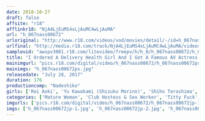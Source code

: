 ```yaml
---
date: 2018-10-27
draft: false
affsite: "r18"
afflinkr18: "NjA4LjEuMS4xLjAuMC4wLjAuMA"
url: "h_067nass00672"
urloriginal: "http://www.r18.com/videos/vod/movies/detail/-/id=h_067nass00672"
urlfinal: "http://media.r18.com/track/NjA4LjEuMS4xLjAuMC4wLjAuMA/videos/vod/movies/detail/-/id=h_067nass00672"
samplevid: "awspv3001.r18.com/litevideo/freepv/h/h_0/h_067nass00672/h_067nass00672_dmb_w.mp4"
title: "I Ordered A Delivery Health Girl And I Got A Famous AV Actress! She Was Surprised At The Abnormally Huge Size Of My Cock, So She Put Her AV Actress Pride On The Line And Volunteered To Ride My Pony Even Though Sex Was Forbidden!! 2"
mainimgurl: "pics.r18.com/digital/video/h_067nass00672/h_067nass00672ps.jpg"
mainimgs: "h_067nass00672ps.jpg"
releasedate: "July 28, 2017"
duration: 176
productioncomp: "Nadeshiko"
girls: ['Rei Aoki', 'Yu Kawakami (Shizuku Morino)', 'Shiho Terashima', 'Kimika Ichijo', 'Ayumi Shinoda', 'Ayako Inoue']
categories: ['Mature Woman', 'Club Hostess & Sex Worker', 'Titty Fuck', 'POV', 'Huge Dick - Large Dick', 'Hi-Def']
imgurls: ['pics.r18.com/digital/video/h_067nass00672/h_067nass00672jp-1.jpg', 'pics.r18.com/digital/video/h_067nass00672/h_067nass00672jp-2.jpg', 'pics.r18.com/digital/video/h_067nass00672/h_067nass00672jp-3.jpg', 'pics.r18.com/digital/video/h_067nass00672/h_067nass00672jp-4.jpg', 'pics.r18.com/digital/video/h_067nass00672/h_067nass00672jp-5.jpg', 'pics.r18.com/digital/video/h_067nass00672/h_067nass00672jp-6.jpg', 'pics.r18.com/digital/video/h_067nass00672/h_067nass00672jp-7.jpg', 'pics.r18.com/digital/video/h_067nass00672/h_067nass00672jp-8.jpg', 'pics.r18.com/digital/video/h_067nass00672/h_067nass00672jp-9.jpg', 'pics.r18.com/digital/video/h_067nass00672/h_067nass00672jp-10.jpg', 'pics.r18.com/digital/video/h_067nass00672/h_067nass00672jp-11.jpg', 'pics.r18.com/digital/video/h_067nass00672/h_067nass00672jp-12.jpg', 'pics.r18.com/digital/video/h_067nass00672/h_067nass00672jp-13.jpg', 'pics.r18.com/digital/video/h_067nass00672/h_067nass00672jp-14.jpg', 'pics.r18.com/digital/video/h_067nass00672/h_067nass00672jp-15.jpg', 'pics.r18.com/digital/video/h_067nass00672/h_067nass00672jp-16.jpg', 'pics.r18.com/digital/video/h_067nass00672/h_067nass00672jp-17.jpg', 'pics.r18.com/digital/video/h_067nass00672/h_067nass00672jp-18.jpg', 'pics.r18.com/digital/video/h_067nass00672/h_067nass00672jp-19.jpg']
imgs: ['h_067nass00672jp-1.jpg', 'h_067nass00672jp-2.jpg', 'h_067nass00672jp-3.jpg', 'h_067nass00672jp-4.jpg', 'h_067nass00672jp-5.jpg', 'h_067nass00672jp-6.jpg', 'h_067nass00672jp-7.jpg', 'h_067nass00672jp-8.jpg', 'h_067nass00672jp-9.jpg', 'h_067nass00672jp-10.jpg', 'h_067nass00672jp-11.jpg', 'h_067nass00672jp-12.jpg', 'h_067nass00672jp-13.jpg', 'h_067nass00672jp-14.jpg', 'h_067nass00672jp-15.jpg', 'h_067nass00672jp-16.jpg', 'h_067nass00672jp-17.jpg', 'h_067nass00672jp-18.jpg', 'h_067nass00672jp-19.jpg']
---
```

